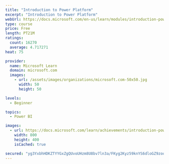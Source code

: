 ```yaml
---
title: "Introduction to Power Platform"
excerpt: "Introduction to Power Platform"
webUrl: https://docs.microsoft.com/en-us/learn/modules/introduction-power-platform/
type: course
price: Free
length: PT21M
ratings:
  count: 16270
  average: 4.717271
heat: 75

provider:
  name: Microsoft Learn
  domain: microsoft.com
  images:
    - url: /assets/images/organizations/microsoft.com-50x50.jpg
      width: 50
      height: 50

levels:
  - Beginner

topics:
  - Power BI

images:
  - url: https://docs.microsoft.com/learn/achievements/introduction-power-platform-social.png
    width: 800
    height: 400
    isCached: true

secured: "yg3YxbhHDKZTYYGxZgQUvoUHzm8U8bv7ln3a/FKyg2Kyz59knYS6dloGZ9zoqMIakmO8c4UpIMIUTOSGlJYQui5TywENY40p8BcBfxbkNyWdXE8z6frFBohs4hBgGCH1lf5JwvPmqRmZZ+x328XAZOVS1gGRcaMt6p/htH01+98Zz2LgMDUA6KldqgyCE66ZSgxGcYaaRu8XHmIY5vvB4ZdKKo6Fl3Kkq30sTEFBL/XQpo84k+8lKR66RlyxhYJMCe8xH5Az5cUCGfsrOAK5xZlYWK+3OZNUQpNwJnUMF5F6r8e21FhEKxsHvAui2XulctQVcEVcDE6p34ssNbnudKYiuhGI/kPsWGR0RFNYgu8f57IetBLEag8dE+TCMlxZlAwLazQSYzNip3/ODgRsBaY51Lf7cnO4Nrrq5JQxlJaf3zMQVKxuF1gOnNX/TeKF;t6s3QZ1A8SuyhCpv9cmNkA=="
---
```


